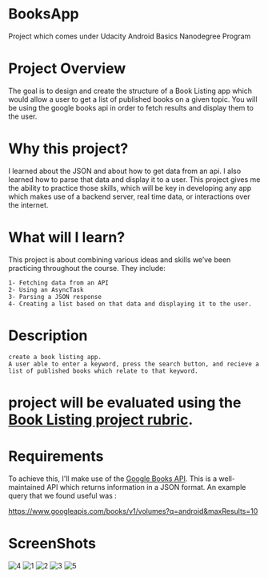 # BooksApp
Project which comes under Udacity Android Basics Nanodegree Program

# Project Overview

The goal is to design and create the structure of a Book Listing app which would allow a user to get a list of published books on a given topic. You will be using the google books api in order to fetch results and display them to the user.

# Why this project?
I learned about the JSON and about how to get data from an api. I also learned how to parse that data and display it to a user. This project gives me the ability to practice those skills, which will be key in developing any app which makes use of a backend server, real time data, or interactions over the internet.

# What will I learn?
This project is about combining various ideas and skills we’ve been practicing throughout the course. They include:

    1- Fetching data from an API
    2- Using an AsyncTask
    3- Parsing a JSON response
    4- Creating a list based on that data and displaying it to the user.
    
# Description
    create a book listing app. 
    A user able to enter a keyword, press the search button, and recieve a list of published books which relate to that keyword.
 # project will be evaluated using the [Book Listing project rubric](https://review.udacity.com/#!/rubrics/164/view).

# Requirements
To achieve this, I'll make use of the [Google Books API](https://developers.google.com/books/docs/v1/getting_started#intro). This is a well-maintained API which returns information in a JSON format. An example query that we found useful was :

https://www.googleapis.com/books/v1/volumes?q=android&maxResults=10

# ScreenShots
![4](https://user-images.githubusercontent.com/28901635/27714795-85ca84f2-5d33-11e7-9027-892fbde0ea50.JPG)
![1](https://user-images.githubusercontent.com/28901635/27714804-8e5fa322-5d33-11e7-91c6-6c31fade405d.JPG)
![2](https://user-images.githubusercontent.com/28901635/27714812-9535e49a-5d33-11e7-98b4-41ae65ff3037.JPG)
![3](https://user-images.githubusercontent.com/28901635/27714818-9f992988-5d33-11e7-9a06-8c413a352fd5.JPG)
![5](https://user-images.githubusercontent.com/28901635/27714832-a8fd58dc-5d33-11e7-8191-3303279d7de0.JPG)
